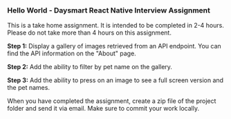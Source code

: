 ### Hello World - Daysmart React Native Interview Assignment

This is a take home assignment. It is intended to be completed in 2-4 hours. Please do not take more than 4 hours on this assignment.

**Step 1:** Display a gallery of images retrieved from an API endpoint. You can find the API information on the "About" page. 

**Step 2:** Add the ability to filter by pet name on the gallery.

**Step 3:** Add the ability to press on an image to see a full screen version and the pet names.

When you have completed the assignment, create a zip file of the project folder and send it via email. Make sure to commit your work locally.
